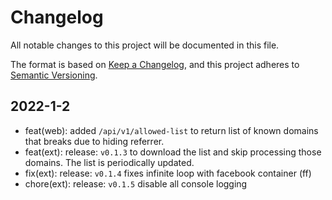 # Changelog

All notable changes to this project will be documented in this file.

The format is based on [Keep a Changelog](https://keepachangelog.com/en/1.0.0/),
and this project adheres to [Semantic Versioning](https://semver.org/spec/v2.0.0.html).

## 2022-1-2

* feat(web): added `/api/v1/allowed-list` to return list of known domains that breaks due to hiding referrer.
* feat(ext): release: `v0.1.3` to download the list and skip processing those domains. The list is periodically updated.
* fix(ext): release: `v0.1.4` fixes infinite loop with facebook container (ff)
* chore(ext): release: `v0.1.5` disable all console logging
